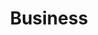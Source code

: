 ---
layout: topic
title: Business
permalink: /investments/
background: light
has_small_banner: true
is_topic: true
---